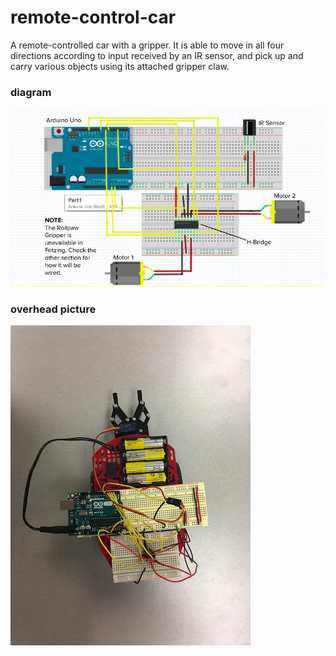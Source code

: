 # remote-control-car

A remote-controlled car with a gripper. It is able to move in all four directions according to input received by an IR sensor, and pick up and carry various objects using its attached gripper claw.

### diagram
![fritzing diagram](https://raw.githubusercontent.com/siyaochen/remote-control-car/master/images/wiring_diagram.png)

### overhead picture
![overhead picture of the remote control car](https://raw.githubusercontent.com/siyaochen/remote-control-car/master/images/overhead-rc-car.jpg)
